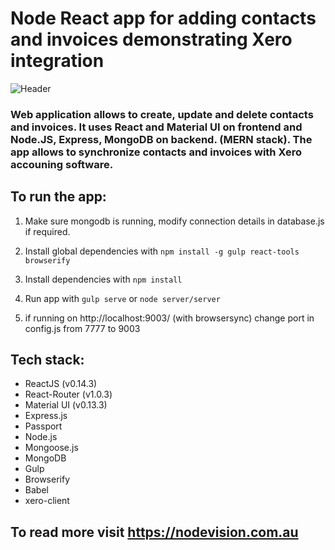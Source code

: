 # Node React app for adding contacts and invoices demonstrating Xero integration

![Header](https://cloud.githubusercontent.com/assets/7701755/14883819/ebac3ec4-0d83-11e6-8c70-920d3ab081a1.png)

### Web application allows to create, update and delete contacts and invoices. It uses React and Material UI on frontend and Node.JS, Express, MongoDB on backend. (MERN stack). The app allows to synchronize contacts and invoices with Xero accouning software.
 
## To run the app:

1) Make sure mongodb is running, modify connection details in database.js if required.

2) Install global dependencies with `npm install -g gulp react-tools browserify`

3) Install dependencies with `npm install`

4) Run app with `gulp serve` or `node server/server`

5) if running on http://localhost:9003/ (with browsersync) change port in config.js from 7777 to 9003


## Tech stack:

 - ReactJS (v0.14.3)
 - React-Router (v1.0.3)
 - Material UI (v0.13.3)
 - Express.js
 - Passport
 - Node.js
 - Mongoose.js
 - MongoDB
 - Gulp
 - Browserify
 - Babel
 - xero-client

## To read more visit https://nodevision.com.au